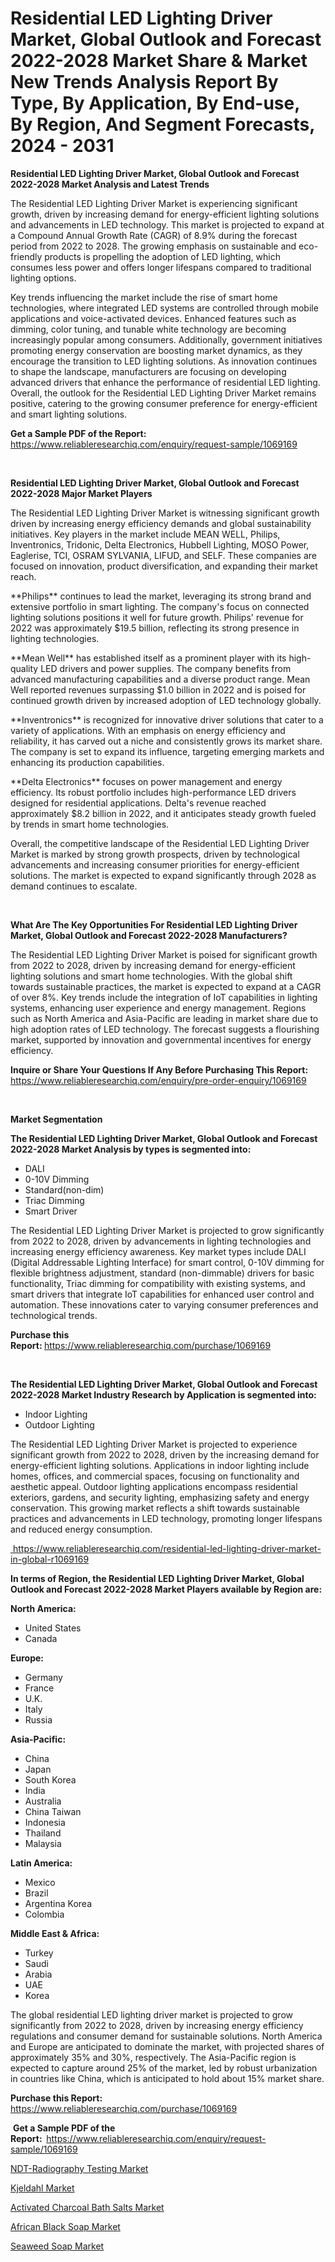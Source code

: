 <p><h1>Residential LED Lighting Driver Market, Global Outlook and Forecast 2022-2028 Market Share & Market New Trends Analysis Report By Type, By Application, By End-use, By Region, And Segment Forecasts, 2024 - 2031</h1></p><p><strong>Residential LED Lighting Driver Market, Global Outlook and Forecast 2022-2028 Market Analysis and Latest Trends</strong></p>
<p><p>The Residential LED Lighting Driver Market is experiencing significant growth, driven by increasing demand for energy-efficient lighting solutions and advancements in LED technology. This market is projected to expand at a Compound Annual Growth Rate (CAGR) of 8.9% during the forecast period from 2022 to 2028. The growing emphasis on sustainable and eco-friendly products is propelling the adoption of LED lighting, which consumes less power and offers longer lifespans compared to traditional lighting options.</p><p>Key trends influencing the market include the rise of smart home technologies, where integrated LED systems are controlled through mobile applications and voice-activated devices. Enhanced features such as dimming, color tuning, and tunable white technology are becoming increasingly popular among consumers. Additionally, government initiatives promoting energy conservation are boosting market dynamics, as they encourage the transition to LED lighting solutions. As innovation continues to shape the landscape, manufacturers are focusing on developing advanced drivers that enhance the performance of residential LED lighting. Overall, the outlook for the Residential LED Lighting Driver Market remains positive, catering to the growing consumer preference for energy-efficient and smart lighting solutions.</p></p>
<p><strong>Get a Sample PDF of the Report:&nbsp;</strong> <a href="https://www.reliableresearchiq.com/enquiry/request-sample/1069169">https://www.reliableresearchiq.com/enquiry/request-sample/1069169</a></p>
<p>&nbsp;</p>
<p><strong>Residential LED Lighting Driver Market, Global Outlook and Forecast 2022-2028 Major Market Players</strong></p>
<p><p>The Residential LED Lighting Driver Market is witnessing significant growth driven by increasing energy efficiency demands and global sustainability initiatives. Key players in the market include MEAN WELL, Philips, Inventronics, Tridonic, Delta Electronics, Hubbell Lighting, MOSO Power, Eaglerise, TCI, OSRAM SYLVANIA, LIFUD, and SELF. These companies are focused on innovation, product diversification, and expanding their market reach.</p><p>**Philips** continues to lead the market, leveraging its strong brand and extensive portfolio in smart lighting. The company's focus on connected lighting solutions positions it well for future growth. Philips' revenue for 2022 was approximately $19.5 billion, reflecting its strong presence in lighting technologies.</p><p>**Mean Well** has established itself as a prominent player with its high-quality LED drivers and power supplies. The company benefits from advanced manufacturing capabilities and a diverse product range. Mean Well reported revenues surpassing $1.0 billion in 2022 and is poised for continued growth driven by increased adoption of LED technology globally.</p><p>**Inventronics** is recognized for innovative driver solutions that cater to a variety of applications. With an emphasis on energy efficiency and reliability, it has carved out a niche and consistently grows its market share. The company is set to expand its influence, targeting emerging markets and enhancing its production capabilities.</p><p>**Delta Electronics** focuses on power management and energy efficiency. Its robust portfolio includes high-performance LED drivers designed for residential applications. Delta's revenue reached approximately $8.2 billion in 2022, and it anticipates steady growth fueled by trends in smart home technologies.</p><p>Overall, the competitive landscape of the Residential LED Lighting Driver Market is marked by strong growth prospects, driven by technological advancements and increasing consumer priorities for energy-efficient solutions. The market is expected to expand significantly through 2028 as demand continues to escalate.</p></p>
<p>&nbsp;</p>
<p><strong>What Are The Key Opportunities For Residential LED Lighting Driver Market, Global Outlook and Forecast 2022-2028 Manufacturers?</strong></p>
<p><p>The Residential LED Lighting Driver Market is poised for significant growth from 2022 to 2028, driven by increasing demand for energy-efficient lighting solutions and smart home technologies. With the global shift towards sustainable practices, the market is expected to expand at a CAGR of over 8%. Key trends include the integration of IoT capabilities in lighting systems, enhancing user experience and energy management. Regions such as North America and Asia-Pacific are leading in market share due to high adoption rates of LED technology. The forecast suggests a flourishing market, supported by innovation and governmental incentives for energy efficiency.</p></p>
<p><strong>Inquire or Share Your Questions If Any Before Purchasing This Report:</strong> <a href="https://www.reliableresearchiq.com/enquiry/pre-order-enquiry/1069169">https://www.reliableresearchiq.com/enquiry/pre-order-enquiry/1069169</a></p>
<p>&nbsp;</p>
<p><strong>Market Segmentation</strong></p>
<p><strong>The Residential LED Lighting Driver Market, Global Outlook and Forecast 2022-2028 Market Analysis by types is segmented into:</strong></p>
<p><ul><li>DALI</li><li>0-10V Dimming</li><li>Standard(non-dim)</li><li>Triac Dimming</li><li>Smart Driver</li></ul></p>
<p><p>The Residential LED Lighting Driver Market is projected to grow significantly from 2022 to 2028, driven by advancements in lighting technologies and increasing energy efficiency awareness. Key market types include DALI (Digital Addressable Lighting Interface) for smart control, 0-10V dimming for flexible brightness adjustment, standard (non-dimmable) drivers for basic functionality, Triac dimming for compatibility with existing systems, and smart drivers that integrate IoT capabilities for enhanced user control and automation. These innovations cater to varying consumer preferences and technological trends.</p></p>
<p><strong>Purchase this Report:&nbsp;</strong><a href="https://www.reliableresearchiq.com/purchase/1069169">https://www.reliableresearchiq.com/purchase/1069169</a></p>
<p>&nbsp;</p>
<p><strong>The Residential LED Lighting Driver Market, Global Outlook and Forecast 2022-2028 Market Industry Research by Application is segmented into:</strong></p>
<p><ul><li>Indoor Lighting</li><li>Outdoor Lighting</li></ul></p>
<p><p>The Residential LED Lighting Driver Market is projected to experience significant growth from 2022 to 2028, driven by the increasing demand for energy-efficient lighting solutions. Applications in indoor lighting include homes, offices, and commercial spaces, focusing on functionality and aesthetic appeal. Outdoor lighting applications encompass residential exteriors, gardens, and security lighting, emphasizing safety and energy conservation. This growing market reflects a shift towards sustainable practices and advancements in LED technology, promoting longer lifespans and reduced energy consumption.</p></p>
<p><a href="https://www.reliableresearchiq.com/residential-led-lighting-driver-market-in-global-r1069169">&nbsp;https://www.reliableresearchiq.com/residential-led-lighting-driver-market-in-global-r1069169</a></p>
<p><strong>In terms of Region, the Residential LED Lighting Driver Market, Global Outlook and Forecast 2022-2028 Market Players available by Region are:</strong></p>
<p>
    <p> <strong> North America: </strong>
        <ul>
            <li>United States</li>
            <li>Canada</li>
        </ul>
        </p> 
    <p> <strong> Europe: </strong>
        <ul>
            <li>Germany</li>
            <li>France</li>
            <li>U.K.</li>
            <li>Italy</li>
            <li>Russia</li>
        </ul>
        </p> 
    <p> <strong> Asia-Pacific: </strong>
        <ul>
            <li>China</li>
            <li>Japan</li>
            <li>South Korea</li>
            <li>India</li>
            <li>Australia</li>
            <li>China Taiwan</li>
            <li>Indonesia</li>
            <li>Thailand</li>
            <li>Malaysia</li>
        </ul>
        </p> 
    <p> <strong> Latin America: </strong>
        <ul>
            <li>Mexico</li>
            <li>Brazil</li>
            <li>Argentina Korea</li>
            <li>Colombia</li>
        </ul>
        </p> 
    <p> <strong> Middle East & Africa: </strong>
        <ul>
            <li>Turkey</li>
            <li>Saudi</li>
            <li>Arabia</li>
            <li>UAE</li>
            <li>Korea</li>
        </ul>
    </p>
    </p>
<p><p>The global residential LED lighting driver market is projected to grow significantly from 2022 to 2028, driven by increasing energy efficiency regulations and consumer demand for sustainable solutions. North America and Europe are anticipated to dominate the market, with projected shares of approximately 35% and 30%, respectively. The Asia-Pacific region is expected to capture around 25% of the market, led by robust urbanization in countries like China, which is anticipated to hold about 15% market share.</p></p>
<p><strong>Purchase this Report: </strong><a href="https://www.reliableresearchiq.com/purchase/1069169">https://www.reliableresearchiq.com/purchase/1069169</a></p>
<p>&nbsp;<strong>Get a Sample PDF of the Report:&nbsp;&nbsp;</strong><a href="https://www.reliableresearchiq.com/enquiry/request-sample/1069169">https://www.reliableresearchiq.com/enquiry/request-sample/1069169</a></p>
<p><strong></strong></p>
<p><p><a href="https://medium.com/@welsonwiden94552/ndt-radiography-testing-industry-sector-market-dynamics-and-future-scenarios-2024-2031-57808479eb5b">NDT-Radiography Testing Market</a></p><p><a href="https://medium.com/@teguhbavarian07_99894/kjeldahl-market-industry-trends-and-forecast-for-period-from-2024-to-2031-cd9a4c103582">Kjeldahl Market</a></p><p><a href="https://www.linkedin.com/pulse/activated-charcoal-bath-salts-market-size-growth-trends-ychvc?trackingId=993gFDUiThuT0bzjSbknbg%3D%3D">Activated Charcoal Bath Salts Market</a></p><p><a href="https://www.linkedin.com/pulse/african-black-soap-market-trends-detailed-study-its-segmentation-phwpc?trackingId=66N0C1xfRE2wOAabPMV0dw%3D%3D">African Black Soap Market</a></p><p><a href="https://www.linkedin.com/pulse/global-seaweed-soap-market-trends-forecasts-strategic-zbz5c?trackingId=evxwpmqBRFeHcnNOELNIWA%3D%3D">Seaweed Soap Market</a></p></p>